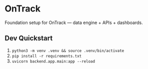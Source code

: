 # OnTrack
Foundation setup for OnTrack — data engine + APIs + dashboards.

## Dev Quickstart

1) `python3 -m venv .venv && source .venv/bin/activate`
2) `pip install -r requirements.txt`
3) `uvicorn backend.app.main:app --reload`

